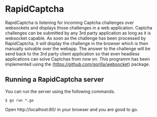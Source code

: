 # RapidCaptcha

RapidCaptcha is listening for incoming Captcha challenges over websockets and displays those challenges in a  web application. Captcha challenges can be submitted by any 3rd party application as long as it is websocket capable. As soon as the challenge has been processed by RapidCaptcha, it will display the challenge in the browser which is then manually solvable over the webapp. The answer to the challenge will be send back to the 3rd party client
application so that even headless applications can solve Captchas from now on. This programm has been implemented using the (https://github.com/gorilla/websocket) package.

## Running a RapidCaptcha server

You can run the server using the following commands.

    $ go run *.go

Open http://localhost:80/ in your browser and you are good to go.